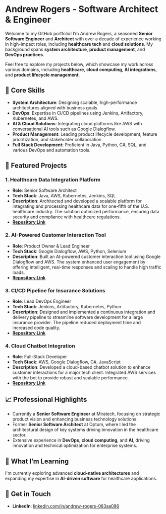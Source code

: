 # Andrew Rogers - Software Architect & Engineer

Welcome to my GitHub portfolio! I’m Andrew Rogers, a seasoned **Senior Software Engineer** and **Architect** with over a decade of experience working in high-impact roles, including **healthcare tech** and **cloud solutions**. My background spans **system architecture**, **product management**, and **DevOps practices**.

Feel free to explore my projects below, which showcase my work across various domains, including **healthcare**, **cloud computing**, **AI integrations**, and **product lifecycle management**.

## 🔧 Core Skills
- **System Architecture**: Designing scalable, high-performance architectures aligned with business goals.
- **DevOps**: Expertise in CI/CD pipelines using Jenkins, Artifactory, Kubernetes, and AWS.
- **AI & Cloud Solutions**: Integrating cloud platforms like AWS with conversational AI tools such as Google Dialogflow.
- **Product Management**: Leading product lifecycle development, feature prioritization, and stakeholder collaboration.
- **Full Stack Development**: Proficient in Java, Python, C#, SQL, and various DevOps and automation tools.

## 📁 Featured Projects

### 1. Healthcare Data Integration Platform
- **Role**: Senior Software Architect
- **Tech Stack**: Java, AWS, Kubernetes, Jenkins, SQL
- **Description**: Architected and developed a scalable platform for integrating and processing healthcare data for one-fifth of the U.S. healthcare industry. The solution optimized performance, ensuring data security and compliance with healthcare regulations.
- **[Repository Link](#)**

### 2. AI-Powered Customer Interaction Tool
- **Role**: Product Owner & Lead Engineer
- **Tech Stack**: Google Dialogflow, AWS, Python, Selenium
- **Description**: Built an AI-powered customer interaction tool using Google Dialogflow and AWS. The system enhanced user engagement by offering intelligent, real-time responses and scaling to handle high traffic loads.
- **[Repository Link](#)**

### 3. CI/CD Pipeline for Insurance Solutions
- **Role**: Lead DevOps Engineer
- **Tech Stack**: Jenkins, Artifactory, Kubernetes, Python
- **Description**: Designed and implemented a continuous integration and delivery pipeline to streamline software development for a large insurance provider. The pipeline reduced deployment time and increased code quality.
- **[Repository Link](#)**

### 4. Cloud Chatbot Integration
- **Role**: Full-Stack Developer
- **Tech Stack**: AWS, Google Dialogflow, C#, JavaScript
- **Description**: Developed a cloud-based chatbot solution to enhance customer interactions for a major tech client. Integrated AWS services with the bot to provide robust and scalable performance.
- **[Repository Link](#)**

## 📈 Professional Highlights
- Currently a **Senior Software Engineer** at Miratech, focusing on strategic product vision and enhancing business technology solutions.
- Former **Senior Software Architect** at Optum, where I led the architectural design of key systems driving innovation in the healthcare sector.
- Extensive experience in **DevOps**, **cloud computing**, and **AI**, driving innovation and technical optimization for enterprise systems.

## 🌱 What I’m Learning
I'm currently exploring advanced **cloud-native architectures** and expanding my expertise in **AI-driven software** for healthcare applications.

## 🤝 Get in Touch
- **LinkedIn**: [linkedin.com/in/andrew-rogers-083aa086](https://www.linkedin.com/in/andrew-rogers-083aa086)

